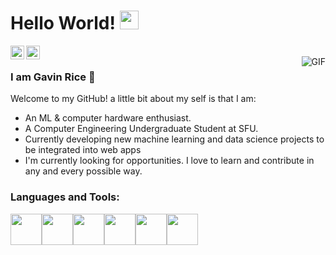 # Hello World! <img src="https://raw.githubusercontent.com/iampavangandhi/iampavangandhi/master/gifs/Hi.gif" width="30px"></h2>

[<img align="left" alt="Gavin's Linkdein" width="22px" src="https://cdn.jsdelivr.net/npm/simple-icons@v3/icons/linkedin.svg" />](https://www.linkedin.com/in/gavin-gf-rice/)


<a href="https://github.com/Gavin-rice">
  <img align="left" alt="Gavin's Github" width="22px" src="https://cdn.jsdelivr.net/npm/simple-icons@v3/icons/github.svg" />
</a>

<br />

<img align="right" alt="GIF" src="https://media.giphy.com/media/13HgwGsXF0aiGY/giphy.gif" />

### I am Gavin Rice 🍚
Welcome to my GitHub! a little bit about my self is that I am:


- An ML & computer hardware enthusiast.
- A Computer Engineering Undergraduate Student at SFU. 
- Currently developing new machine learning and data science projects to be integrated into web apps
- I'm currently looking for opportunities. I love to learn and contribute in any and every possible way.


### Languages and Tools:
<p align="left">
  <img src="https://media3.giphy.com/media/kdFc8fubgS31b8DsVu/giphy.webp" width="50"><img src="https://media.giphy.com/media/SU2ic3wTfuC6JhD1lA/giphy.gif" width="50"><img src="https://media3.giphy.com/media/ln7z2eWriiQAllfVcn/200w.webp" width="50"><img src="https://i.giphy.com/media/LMt9638dO8dftAjtco/200.webp" width="50"><img src="https://i.giphy.com/media/eNAsjO55tPbgaor7ma/200w.webp" width="50"><img src="https://i.giphy.com/media/IdyAQJVN2kVPNUrojM/200.webp" width="50">
  
</p>
